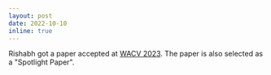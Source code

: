 ```yaml
---
layout: post
date: 2022-10-10
inline: true
---
```


Rishabh got a paper accepted at <a rel="external nofollow" href="https://wacv2023.thecvf.com/home" target="_blank">WACV 2023</a>. The paper is also selected as a "Spotlight Paper".